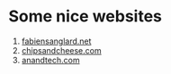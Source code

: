 # Some nice websites

1. [fabiensanglard.net](https://fabiensanglard.net/)
2. [chipsandcheese.com](https://chipsandcheese.com/)
3. [anandtech.com](https://www.anandtech.com/)
